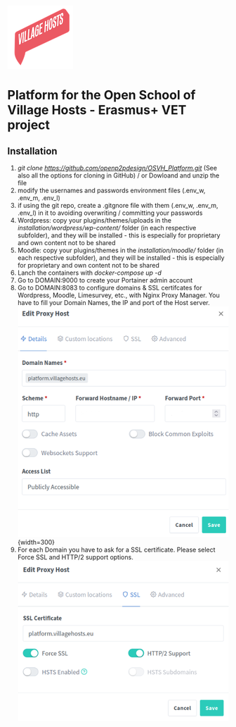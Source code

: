 ![OSVH_Platform](IMG/villagehosts_logo.png)

# Platform for the Open School of Village Hosts - Erasmus+ VET project

## Installation

1. *git clone https://github.com/openp2pdesign/OSVH_Platform.git* (See also all the options for cloning in GitHub) / or Dowloand and unzip the file 
2. modify the usernames and passwords environment files (.env_w, .env_m, .env_l)
3. if using the git repo, create a .gitgnore file with them (.env_w, .env_m, .env_l) in it to avoiding overwriting / committing your passwords
4. Wordpress: copy your plugins/themes/uploads in the *installation/wordpress/wp-content/* folder (in each respective subfolder), and they will be installed - this is especially for proprietary and own content not to be shared
5. Moodle: copy your plugins/themes in the *installation/moodle/* folder (in each respective subfolder), and they will be installed - this is especially for proprietary and own content not to be shared
6. Lanch the containers with *docker-compose up -d*
7. Go to DOMAIN:9000 to create your Portainer admin account
8. Go to DOMAIN:8083 to configure domains & SSL certifcates for Wordpress, Moodle, Limesurvey, etc., with Nginx Proxy Manager.
   You have to fill your Domain Names, the IP and port of the Host server.
![nginx1](IMG/nginx0.png){width=300}
9. For each Domain you have to ask for a SSL certificate. Please select Force SSL and HTTP/2 support options. 
![nginx2](IMG/nginx2.png)

